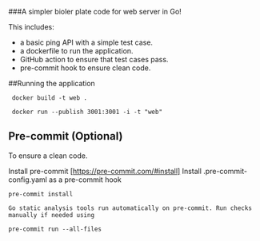 ###A simpler bioler plate code for web server in Go!

This includes:
- a basic ping API with a simple test case.
- a dockerfile to run the application.
- GitHub action to ensure that test cases pass.
- pre-commit hook to ensure clean code.


##Running the application

```
 docker build -t web .  

 docker run --publish 3001:3001 -i -t "web"       

 ```

## Pre-commit (Optional)
To ensure a clean code.

   Install pre-commit [https://pre-commit.com/#install]
   Install .pre-commit-config.yaml as a pre-commit hook

	pre-commit install

    Go static analysis tools run automatically on pre-commit. Run checks manually if needed using

	pre-commit run --all-files
